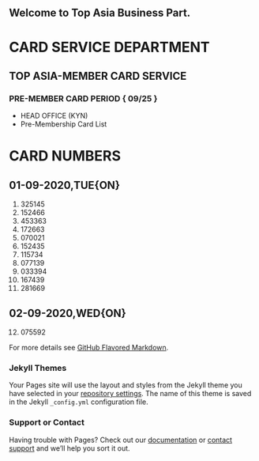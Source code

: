 ## Welcome to Top Asia Business Part.

# CARD SERVICE DEPARTMENT
## TOP ASIA-MEMBER CARD SERVICE
### PRE-MEMBER CARD PERIOD { 09/25 }

- HEAD OFFICE (KYN)
- Pre-Membership Card List
# CARD NUMBERS 
## 01-09-2020,TUE{ON}
1. 325145
2. 152466
3. 453363
4. 172663
5. 070021
6. 152435
7. 115734
8. 077139
9. 033394
10. 167439
11. 281669

## 02-09-2020,WED{ON}
12. 075592



For more details see [GitHub Flavored Markdown](https://guides.github.com/features/mastering-markdown/).

### Jekyll Themes

Your Pages site will use the layout and styles from the Jekyll theme you have selected in your [repository settings](https://github.com/TOP-ASIA-13011/Asia-lion/settings). The name of this theme is saved in the Jekyll `_config.yml` configuration file.

### Support or Contact

Having trouble with Pages? Check out our [documentation](https://help.github.com/categories/github-pages-basics/) or [contact support](https://github.com/contact) and we’ll help you sort it out.
